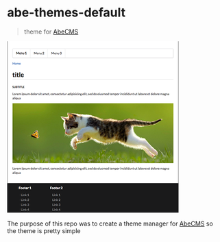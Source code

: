 # abe-themes-default

> theme for [AbeCMS](https://github.com/abecms/abecms/)

![Look](theme_infos/thumb.png)

The purpose of this repo was to create a theme manager for [AbeCMS](https://github.com/abecms/abecms/) so the theme is pretty simple
